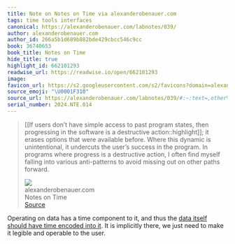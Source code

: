```yaml
---
title: Note on Notes on Time via alexanderobenauer.com
tags: time tools interfaces
canonical: https://alexanderobenauer.com/labnotes/039/
author: alexanderobenauer.com
author_id: 266a5b1d689b882bde429cbcc546c9cc
book: 36740653
book_title: Notes on Time
hide_title: true
highlight_id: 662101293
readwise_url: https://readwise.io/open/662101293
image:
favicon_url: https://s2.googleusercontent.com/s2/favicons?domain=alexanderobenauer.com
source_emoji: "\U0001F310"
source_url: https://alexanderobenauer.com/labnotes/039/#:~:text=,other%20paths%20forward.
serial_number: 2024.NTE.014
---
```

> [[If users don’t have simple access to past program states, then progressing in the software is a destructive action::highlight]]; it erases options that were available before. Where this dynamic is unintentional, it undercuts the user’s success in the program. In programs where progress is a destructive action, I often find myself falling into various anti-patterns to avoid missing out on other paths forward.
> <div class="quoteback-footer"><div class="quoteback-avatar"><img class="mini-favicon" src="https://s2.googleusercontent.com/s2/favicons?domain=alexanderobenauer.com"></div><div class="quoteback-metadata"><div class="metadata-inner"><span style="display:none">FROM:</span><div aria-label="alexanderobenauer.com" class="quoteback-author"> alexanderobenauer.com</div><div aria-label="Notes on Time" class="quoteback-title"> Notes on Time</div></div></div><div class="quoteback-backlink"><a target="_blank" aria-label="go to the full text of this quotation" rel="noopener" href="https://alexanderobenauer.com/labnotes/039/#:~:text=,other%20paths%20forward." class="quoteback-arrow"> Source</a></div></div>

Operating on data has a time component to it, and thus the [data itself should have time encoded into it](/notes/623459232). It is implicitly there, we just need to make it legible and operable to the user. 